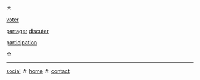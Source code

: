<div id='footer' class='info-page' markdown='1'>
☆

[voter][vote]

[partager][share] [discuter][chat]

[participation][graph]

☆
</div>

-----

<div class='info-page footer' markdown='1'>

[social][social] ☆ [home](/) ☆ [contact][contact]

</div>

<script src="voter.js"></script>
<script>
init_voter()

function share() {
	if (! navigator.share) return;

	navigator.share({
		title: document.title,
		text: "Partager",
		url: window.location.href
	})
}
</script>

[vote]: :VOTE:
[chat]: :SEEN:
[graph]: /gfx#:REF:
[share]: javascript:share()

[social]: https://piaille.fr/tags/initiatives_citoyennes
[contact]: mailto:politipet@laposte.net
